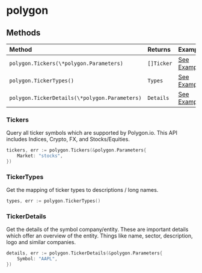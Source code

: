 # polygon

## Methods

| Method                                        | Returns    | Example                       |
| :-------------------------------------------- | :--------- | :---------------------------- |
| `polygon.Tickers(\*polygon.Parameters)`       | `[]Ticker` | [See Example](#Tickers)       |
| `polygon.TickerTypes()`                       | `Types`    | [See Example](#TickerTypes)   |
| `polygon.TickerDetails(\*polygon.Parameters)` | `Details`  | [See Example](#TickerDetails) |

### Tickers

Query all ticker symbols which are supported by Polygon.io. This API includes
Indices, Crypto, FX, and Stocks/Equities.

```go
tickers, err := polygon.Tickers(&polygon.Parameters{
    Market: "stocks",
})
```

### TickerTypes

Get the mapping of ticker types to descriptions / long names.

```go
types, err := polygon.TickerTypes()
```

### TickerDetails

Get the details of the symbol company/entity. These are important details which
offer an overview of the entity. Things like name, sector, description, logo and
similar companies.

```go
details, err := polygon.TickerDetails(&polygon.Parameters{
    Symbol: "AAPL",
})
```
